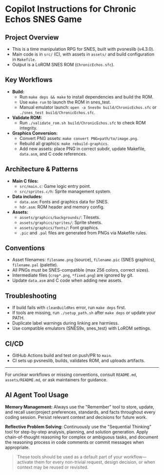 # Copilot Instructions for Chronic Echos SNES Game

## Project Overview
- This is a time manipulation RPG for SNES, built with pvsneslib (v4.3.0).
- Main code is in `src/` (C), with assets in `assets/` and build configuration in `Makefile`.
- Output is a LoROM SNES ROM (`ChronicEchos.sfc`).

## Key Workflows
- **Build:**
  - Run `make deps && make` to install dependencies and build the ROM.
  - Use `make run` to launch the ROM in snes_test.
  - Manual emulator launch: `open -a Snes9x build/ChronicEchos.sfc` or `./snes_test build/ChronicEchos.sfc`.
- **Validate ROM:**
  - Run `./validate_rom.sh build/ChronicEchos.sfc` to check ROM integrity.
- **Graphics Conversion:**
  - Convert PNG assets: `make convert PNG=path/to/image.png`.
  - Rebuild all graphics: `make rebuild-graphics`.
  - Add new assets: place PNG in correct subdir, update Makefile, `data.asm`, and C code references.

## Architecture & Patterns
- **Main C files:**
  - `src/main.c`: Game logic entry point.
  - `src/sprites.c/h`: Sprite management system.
- **Data includes:**
  - `data.asm`: Fonts and graphics data for SNES.
  - `hdr.asm`: ROM header and memory config.
- **Assets:**
  - `assets/graphics/backgrounds/`: Tilesets.
  - `assets/graphics/sprites/`: Sprite sheets.
  - `assets/graphics/fonts/`: Font graphics.
  - `.pic` and `.pal` files are generated from PNGs via Makefile rules.

## Conventions
- Asset filenames: `filename.png` (source), `filename.pic` (SNES graphics), `filename.pal` (palette).
- All PNGs must be SNES-compatible (max 256 colors, correct sizes).
- Intermediate files (`crop*.png`, `*fixed.png`) are ignored by git.
- Update `data.asm` and C code when adding new assets.

## Troubleshooting
- If build fails with `cleanBuildRes` error, run `make deps` first.
- If tools are missing, run `./setup_path.sh` after `make deps` or update your PATH.
- Duplicate label warnings during linking are harmless.
- Use compatible emulators (SNES9x, snes_test) with LoROM settings.

## CI/CD
- GitHub Actions build and test on push/PR to `main`.
- CI sets up pvsneslib, builds, validates ROM, and uploads artifacts.

---
For unclear workflows or missing conventions, consult `README.md`, `assets/README.md`, or ask maintainers for guidance.

## AI Agent Tool Usage

**Memory Management:**
Always use the "Remember" tool to store, update, and recall user/project preferences, standards, and facts throughout every coding session. Persist relevant context and decisions for future work.

**Reflective Problem Solving:**
Continuously use the "Sequential Thinking" tool for step-by-step analysis, planning, and solution generation. Apply chain-of-thought reasoning for complex or ambiguous tasks, and document the reasoning process in code comments or commit messages when appropriate.

> These tools should be used as a default part of your workflow—activate them for every non-trivial request, design decision, or when context may be reused or revisited.
